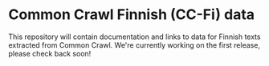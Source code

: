 # Common Crawl Finnish (CC-Fi) data

This repository will contain documentation and links to data for Finnish texts extracted from Common Crawl. We're currently working on the first release, please check back soon!
